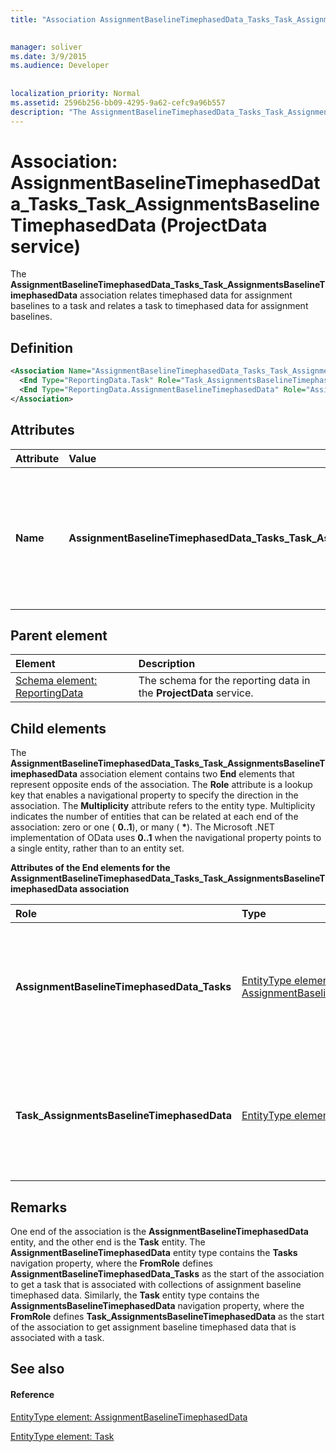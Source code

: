 ```yaml
---
title: "Association AssignmentBaselineTimephasedData_Tasks_Task_AssignmentsBaselineTimephasedData (ProjectData service)"

 
manager: soliver
ms.date: 3/9/2015
ms.audience: Developer
 
 
localization_priority: Normal
ms.assetid: 2596b256-bb09-4295-9a62-cefc9a96b557
description: "The AssignmentBaselineTimephasedData_Tasks_Task_AssignmentsBaselineTimephasedData association relates timephased data for assignment baselines to a task and relates a task to timephased data for assignment baselines."
---
```


# Association: AssignmentBaselineTimephasedData_Tasks_Task_AssignmentsBaselineTimephasedData (ProjectData service)

The **AssignmentBaselineTimephasedData_Tasks_Task_AssignmentsBaselineTimephasedData** association relates timephased data for assignment baselines to a task and relates a task to timephased data for assignment baselines. 
  
## Definition

```XML
<Association Name="AssignmentBaselineTimephasedData_Tasks_Task_AssignmentsBaselineTimephasedData">
  <End Type="ReportingData.Task" Role="Task_AssignmentsBaselineTimephasedData" Multiplicity="0..1" />
  <End Type="ReportingData.AssignmentBaselineTimephasedData" Role="AssignmentBaselineTimephasedData_Tasks" Multiplicity="*" />
</Association>
```

## Attributes

|**Attribute**|**Value**|**Description**|
|:-----|:-----|:-----|
|**Name** <br/> |**AssignmentBaselineTimephasedData_Tasks_Task_AssignmentsBaselineTimephasedData** <br/> |Identifies the entity types and the navigation properties that form the two-way association for assignment baseline timephased data and tasks. In the first half of the name, **AssignmentBaselineTimephasedData** is the entity type and **Tasks** is the navigation property. In the second half of the name, **Task** is the entity type and **AssignmentsBaselineTimephasedData** is the navigation property.  <br/> |
   
## Parent element

|**Element**|**Description**|
|:-----|:-----|
|[Schema element: ReportingData](schema-reportingdata-projectdata-service.md) <br/> |The schema for the reporting data in the **ProjectData** service.  <br/> |
   
## Child elements

The **AssignmentBaselineTimephasedData_Tasks_Task_AssignmentsBaselineTimephasedData** association element contains two **End** elements that represent opposite ends of the association. The **Role** attribute is a lookup key that enables a navigational property to specify the direction in the association. The **Multiplicity** attribute refers to the entity type. Multiplicity indicates the number of entities that can be related at each end of the association: zero or one ( **0..1**), or many ( **\***). The Microsoft .NET implementation of OData uses **0..1** when the navigational property points to a single entity, rather than to an entity set. 
  
**Attributes of the End elements for the AssignmentBaselineTimephasedData_Tasks_Task_AssignmentsBaselineTimephasedData association**

|**Role**|**Type**|**Multiplicity**|**Description**|
|:-----|:-----|:-----|:-----|
|**AssignmentBaselineTimephasedData_Tasks** <br/> |[EntityType element: AssignmentBaselineTimephasedData](entitytype-assignmentbaselinetimephaseddata-projectdata-service.md) <br/> |**\*** <br/> |There can be multiple collections of assignment baseline timephased data that correspond to a task.  <br/> |
|**Task_AssignmentsBaselineTimephasedData** <br/> |[EntityType element: Task](entitytype-task-projectdata-service.md) <br/> |**0..1** <br/> |There can one task that corresponds to a collection of assignment baseline timephased data.  <br/> |
   
## Remarks

One end of the association is the **AssignmentBaselineTimephasedData** entity, and the other end is the **Task** entity. The **AssignmentBaselineTimephasedData** entity type contains the **Tasks** navigation property, where the **FromRole** defines **AssignmentBaselineTimephasedData_Tasks** as the start of the association to get a task that is associated with collections of assignment baseline timephased data. Similarly, the **Task** entity type contains the **AssignmentsBaselineTimephasedData** navigation property, where the **FromRole** defines **Task_AssignmentsBaselineTimephasedData** as the start of the association to get assignment baseline timephased data that is associated with a task. 
  
## See also

#### Reference

[EntityType element: AssignmentBaselineTimephasedData](entitytype-assignmentbaselinetimephaseddata-projectdata-service.md)
  
[EntityType element: Task](entitytype-task-projectdata-service.md)

